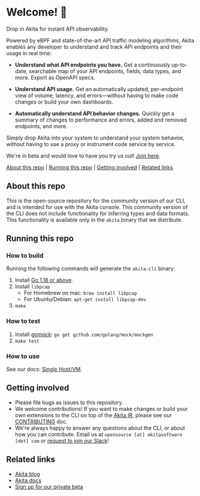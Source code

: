 # Welcome! 👋

Drop in Akita for instant API observability.

Powered by eBPF and state-of-the-art API traffic modeling algorithms, Akita
enables any developer to understand and track API endpoints and their usage in
real time:

  * **Understand what API endpoints you have.** Get a continuously up-to-date,
    searchable map of your API endpoints, fields, data types, and more. Export
    as OpenAPI specs.

  * **Understand API usage.** Get an automatically updated, per-endpoint view
    of volume, latency, and errors—without having to make code changes or build
    your own dashboards.

  * **Automatically understand API behavior changes.** Quickly get a summary of
    changes to performance and errors, added and removed endpoints, and more.

Simply drop Akita into your system to understand your system behavior, without
having to use a proxy or instrument code service by service.

We're in beta and would love to have you try us out!
[Join here](https://www.akitasoftware.com/beta-signup).

  [About this repo](#about-this-repo)
| [Running this repo](#running-this-repo)
| [Getting involved](#getting-involved)
| [Related links](#related-links)

## About this repo
This is the open-source repository for the community version of our CLI, and is
intended for use with the Akita console. This community version of the CLI does
not include functionality for inferring types and data formats. This
functionality is available only in the `akita` binary that we distribute.

## Running this repo

### How to build
Running the following commands will generate the `akita-cli` binary:
1. Install [Go 1.18 or above](https://golang.org/doc/install). 
2. Install `libpcap`
    - For Homebrew on mac: `brew install libpcap`
    - For Ubuntu/Debian: `apt-get install libpcap-dev`
3. `make`


### How to test

1. Install [gomock](https://github.com/golang/mock): `go get github.com/golang/mock/mockgen`
2. `make test`

### How to use

See our docs: [Single Host/VM](https://docs.akita.software/docs/run-locally).

## Getting involved
* Please file bugs as issues to this repository.
* We welcome contributions! If you want to make changes or build your own
  extensions to the CLI on top of the
  [Akita IR](https://github.com/akitasoftware/akita-ir), please see our
  [CONTRIBUTING](CONTRIBUTING.md) doc.
* We're always happy to answer any questions about the CLI, or about how you
  can contribute. Email us at `opensource [at] akitasoftware [dot] com` or
  [request to join our Slack](https://docs.google.com/forms/d/e/1FAIpQLSfF-Mf4Li_DqysCHy042IBfvtpUDHGYrV6DOHZlJcQV8OIlAA/viewform?usp=sf_link)!

## Related links
* [Akita blog](https://www.akitasoftware.com/blog)
* [Akita docs](https://docs.akita.software/)
* [Sign up for our private beta](https://www.akitasoftware.com/beta-signup)
